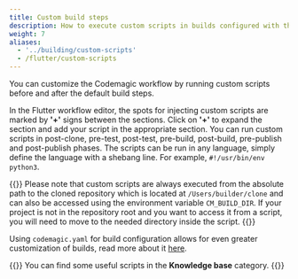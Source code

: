 ```yaml
---
title: Custom build steps
description: How to execute custom scripts in builds configured with the Flutter workflow editor
weight: 7
aliases: 
  - '../building/custom-scripts'
  - /flutter/custom-scripts
---
```


You can customize the Codemagic workflow by running custom scripts before and after the default build steps.

In the Flutter workflow editor, the spots for injecting custom scripts are marked by **'+'** signs between the sections. Click on **'+'** to expand the section and add your script in the appropriate section. You can run custom scripts in post-clone, pre-test, post-test, pre-build, post-build, pre-publish and post-publish phases. The scripts can be run in any language, simply define the language with a shebang line. For example, `#!/usr/bin/env python3`.

{{<notebox>}}
Please note that custom scripts are always executed from the absolute path to the cloned repository which is located at `/Users/builder/clone` and can also be accessed using the environment variable `CM_BUILD_DIR`. If your project is not in the repository root and you want to access it from a script, you will need to move to the needed directory inside the script.
{{</notebox>}}

Using `codemagic.yaml` for build configuration allows for even greater customization of builds, read more about it [here](../getting-started/yaml).

{{<notebox>}}
You can find some useful scripts in the **Knowledge base** category.
{{</notebox>}}


